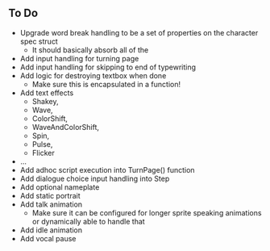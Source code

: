 ## To Do
- Upgrade word break handling to be a set of properties on the character spec struct
  - It should basically absorb all of the 
- Add input handling for turning page
- Add input handling for skipping to end of typewriting
- Add logic for destroying textbox when done
  - Make sure this is encapsulated in a function!
- Add text effects
	- Shakey,
	- Wave,
	- ColorShift,
	- WaveAndColorShift,
	- Spin,
	- Pulse,
	- Flicker
- ...
- Add adhoc script execution into TurnPage() function
- Add dialogue choice input handling into Step
- Add optional nameplate
- Add static portrait
- Add talk animation
  - Make sure it can be configured for longer sprite speaking animations or dynamically able to handle that
- Add idle animation
- Add vocal pause